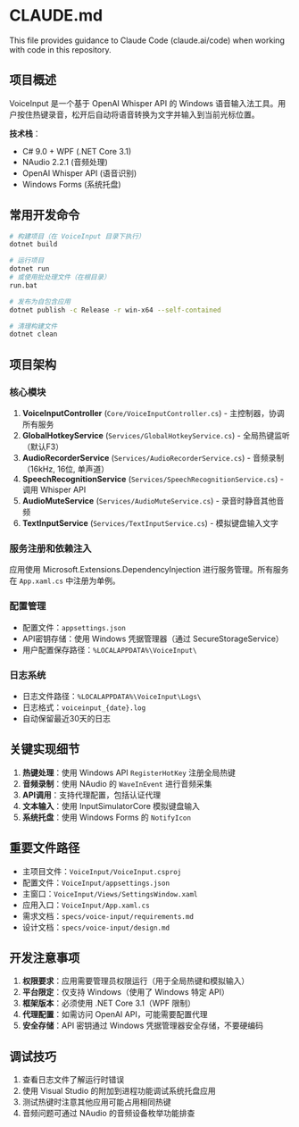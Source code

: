 # CLAUDE.md

This file provides guidance to Claude Code (claude.ai/code) when working with code in this repository.

## 项目概述

VoiceInput 是一个基于 OpenAI Whisper API 的 Windows 语音输入法工具。用户按住热键录音，松开后自动将语音转换为文字并输入到当前光标位置。

**技术栈**：
- C# 9.0 + WPF (.NET Core 3.1)
- NAudio 2.2.1 (音频处理)
- OpenAI Whisper API (语音识别)
- Windows Forms (系统托盘)

## 常用开发命令

```bash
# 构建项目（在 VoiceInput 目录下执行）
dotnet build

# 运行项目
dotnet run
# 或使用批处理文件（在根目录）
run.bat

# 发布为自包含应用
dotnet publish -c Release -r win-x64 --self-contained

# 清理构建文件
dotnet clean
```

## 项目架构

### 核心模块
1. **VoiceInputController** (`Core/VoiceInputController.cs`) - 主控制器，协调所有服务
2. **GlobalHotkeyService** (`Services/GlobalHotkeyService.cs`) - 全局热键监听（默认F3）
3. **AudioRecorderService** (`Services/AudioRecorderService.cs`) - 音频录制（16kHz, 16位, 单声道）
4. **SpeechRecognitionService** (`Services/SpeechRecognitionService.cs`) - 调用 Whisper API
5. **AudioMuteService** (`Services/AudioMuteService.cs`) - 录音时静音其他音频
6. **TextInputService** (`Services/TextInputService.cs`) - 模拟键盘输入文字

### 服务注册和依赖注入
应用使用 Microsoft.Extensions.DependencyInjection 进行服务管理。所有服务在 `App.xaml.cs` 中注册为单例。

### 配置管理
- 配置文件：`appsettings.json`
- API密钥存储：使用 Windows 凭据管理器（通过 SecureStorageService）
- 用户配置保存路径：`%LOCALAPPDATA%\VoiceInput\`

### 日志系统
- 日志文件路径：`%LOCALAPPDATA%\VoiceInput\Logs\`
- 日志格式：`voiceinput_{date}.log`
- 自动保留最近30天的日志

## 关键实现细节

1. **热键处理**：使用 Windows API `RegisterHotKey` 注册全局热键
2. **音频录制**：使用 NAudio 的 `WaveInEvent` 进行音频采集
3. **API调用**：支持代理配置，包括认证代理
4. **文本输入**：使用 InputSimulatorCore 模拟键盘输入
5. **系统托盘**：使用 Windows Forms 的 `NotifyIcon`

## 重要文件路径

- 主项目文件：`VoiceInput/VoiceInput.csproj`
- 配置文件：`VoiceInput/appsettings.json`
- 主窗口：`VoiceInput/Views/SettingsWindow.xaml`
- 应用入口：`VoiceInput/App.xaml.cs`
- 需求文档：`specs/voice-input/requirements.md`
- 设计文档：`specs/voice-input/design.md`

## 开发注意事项

1. **权限要求**：应用需要管理员权限运行（用于全局热键和模拟输入）
2. **平台限定**：仅支持 Windows（使用了 Windows 特定 API）
3. **框架版本**：必须使用 .NET Core 3.1（WPF 限制）
4. **代理配置**：如需访问 OpenAI API，可能需要配置代理
5. **安全存储**：API 密钥通过 Windows 凭据管理器安全存储，不要硬编码

## 调试技巧

1. 查看日志文件了解运行时错误
2. 使用 Visual Studio 的附加到进程功能调试系统托盘应用
3. 测试热键时注意其他应用可能占用相同热键
4. 音频问题可通过 NAudio 的音频设备枚举功能排查